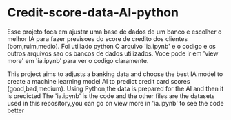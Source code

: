 # Credit-score-data-AI-python
Esse projeto foca em ajustar uma base de dados de um banco e escolher o melhor IA para fazer previsoes do score de credito dos clientes (bom,ruim,medio). Foi utiliado python 
O arquivo 'ia.ipynb' e o codigo e os outros arquivos sao os bancos de dados utilizados. Voce pode ir em 'view more' em 'ia.ipynb' para ver o codigo claramente.

This project aims to adjusts a banking data and choose the best IA model to create a machine learning model AI  to predict credit card scores (good,bad,medium). Using Python,the data is prepared for the AI and then it is predicted 
The 'ia.ipynb' is the code and the other files are the datasets used in this repository,you can go on view more in 'ia.ipynb' to see the code better 
